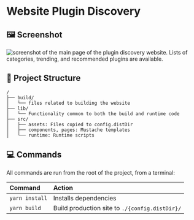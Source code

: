 # Website Plugin Discovery

## 🖼️ Screenshot

![screenshot of the main page of the plugin discovery website. Lists of categories, trending, and recommended plugins are available.](https://github.com/joplin/website-plugin-discovery/assets/46334387/aeeca8d0-2801-4178-81ff-f06bde71a822)

## 🚚 Project Structure

```
/
├── build/
│   └── files related to building the website
├── lib/
│   └── Functionality common to both the build and runtime code
├── src/
│   ├── assets: Files copied to config.distDir
│   ├── components, pages: Mustache templates
│   └── runtime: Runtime scripts
```


## 💻 Commands

All commands are run from the root of the project, from a terminal:

| Command        | Action                                         |
| :------------- | :--------------------------------------------- |
| `yarn install` | Installs dependencies                          |
| `yarn build`   | Build production site to `./{config.distDir}/` |
